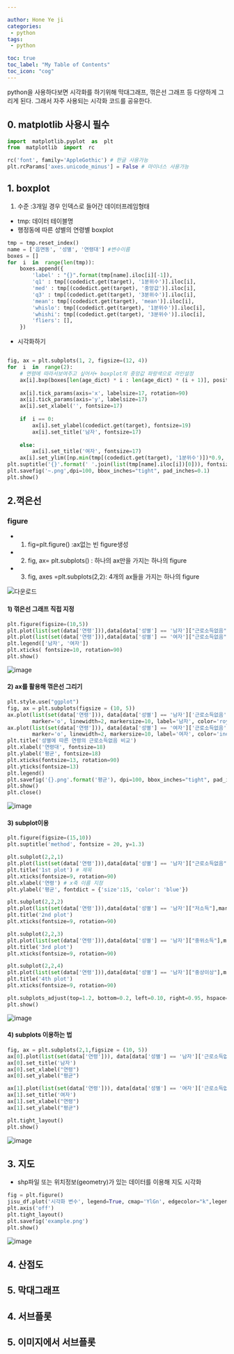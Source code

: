 ```yaml
---

author: Hone Ye ji
categories: 
 - python
tags: 
 - python

toc: true
toc_label: "My Table of Contents"
toc_icon: "cog"
---
```


python을 사용하다보면 시각화를 하기위해 막대그래프, 꺾은선 그래프 등 다양하게 그리게 된다.
그래서 자주 사용되는 시각화 코드를 공유한다.


## 0. matplotlib 사용시 필수
```python
import  matplotlib.pyplot  as  plt
from  matplotlib  import  rc

rc('font', family='AppleGothic') # 한글 사용가능
plt.rcParams['axes.unicode_minus'] = False # 마이너스 사용가능
```

## 1. boxplot
1) 수준 :3개일 경우 인덱스로 들어간 데이터프레임형태
- tmp: 데이터 테이블명
- 행정동에 따른 성별의 연령별 boxplot

```python
tmp = tmp.reset_index()
name = ['읍면동', '성별', '연령대'] #변수이름
boxes = []
for  i  in  range(len(tmp)):
	boxes.append({
		'label' : "{}".format(tmp[name].iloc[i][-1]),
		'q1' : tmp[(codedict.get(target), '1분위수')].iloc[i],
		'med' : tmp[(codedict.get(target), '중앙값')].iloc[i],
		'q3' : tmp[(codedict.get(target), '3분위수')].iloc[i],
		'mean': tmp[(codedict.get(target), 'mean')].iloc[i],
		'whislo': tmp[(codedict.get(target), '1분위수')].iloc[i],
		'whishi': tmp[(codedict.get(target), '3분위수')].iloc[i],
		'fliers': [],
	})
```
- 시각화하기
```python

fig, ax = plt.subplots(1, 2, figsize=(12, 4))
for  i  in  range(2):
	# 연령에 따라서보여주고 싶어서+ boxplot의 중앙값 파랑색으로 라인설정
	ax[i].bxp(boxes[len(age_dict) * i : len(age_dict) * (i + 1)], positions = np.arange(len(age_dict)), medianprops=dict(linewidth=4, color='royalblue'))
	
	ax[i].tick_params(axis='x', labelsize=17, rotation=90)
	ax[i].tick_params(axis='y', labelsize=17)
	ax[i].set_xlabel('', fontsize=17)
	
	if  i == 0:
		ax[i].set_ylabel(codedict.get(target), fontsize=19)
		ax[i].set_title('남자', fontsize=17)
	
	else:
		ax[i].set_title('여자', fontsize=17)
	ax[i].set_ylim([np.min(tmp[(codedict.get(target), '1분위수')])*0.9, max(tmp[(codedict.get(target), '3분위수')])*1.1])
plt.suptitle('{}'.format(' '.join(list(tmp[name].iloc[i])[0])), fontsize=20)
plt.savefig('~.png',dpi=100, bbox_inches="tight", pad_inches=0.1)
plt.show()
```
## 2.꺽은선
### figure 
- 1) fig=plt.figure() :ax없는 빈 figure생성
- 2) fig, ax= plt.subplots() : 하나의 ax만을 가지는 하나의 figure 
- 3) fig, axes =plt.subplots(2,2): 4개의 ax들을 가지는 하나의 figure

![다운로드](https://user-images.githubusercontent.com/45659433/174968281-b9ff8530-86d6-4fc6-a11d-23a41577c9fc.png)

#### 1) 꺾은선 그래프 직접 지정
```python
plt.figure(figsize=(10,5))
plt.plot(list(set(data['연령'])),data[data['성별'] == '남자']["근로소득없음"],marker='o')
plt.plot(list(set(data['연령'])),data[data['성별'] == '여자']["근로소득없음"],marker='o')
plt.legend(['남자', '여자'])
plt.xticks( fontsize=10, rotation=90)
plt.show()
```
![image](https://user-images.githubusercontent.com/45659433/174969923-beaaaace-d1fe-45da-9576-035a108684b3.png)

#### 2) ax를 활용해 꺾은선 그리기 
```python
plt.style.use("ggplot")
fig, ax = plt.subplots(figsize = (10, 5))
ax.plot(list(set(data['연령'])), data[data['성별'] == '남자']['근로소득없음'], 
        marker='o', linewidth=2, markersize=10, label='남자', color='royalblue')
ax.plot(list(set(data['연령'])), data[data['성별'] == '여자']['근로소득없음'], 
        marker='o', linewidth=2, markersize=10, label='여자', color='indianred')
plt.title('성별에 따른 연령의 근로소득없음 비교')
plt.xlabel('연령대', fontsize=18)
plt.ylabel('평균', fontsize=18)
plt.xticks(fontsize=13, rotation=90)
plt.yticks(fontsize=13)
plt.legend()
plt.savefig('{}.png'.format('평균'), dpi=100, bbox_inches="tight", pad_inches=0.1)
plt.show()
plt.close()
```
![image](https://user-images.githubusercontent.com/45659433/174970084-858fbe98-a2a8-4ecf-96d1-f42188157357.png)


#### 3) subplot이용
```python
plt.figure(figsize=(15,10))
plt.suptitle('method', fontsize = 20, y=1.3) 

plt.subplot(2,2,1)
plt.plot(list(set(data['연령'])),data[data['성별'] == '남자']["근로소득없음"],marker='o')
plt.title('1st plot') # 제목
plt.xticks(fontsize=9, rotation=90)
plt.xlabel('연령') # x축 이름 지정
plt.ylabel('평균', fontdict = {'size':15, 'color': 'blue'})

plt.subplot(2,2,2)
plt.plot(list(set(data['연령'])),data[data['성별'] == '남자']["저소득"],marker='o')
plt.title('2nd plot')
plt.xticks(fontsize=9, rotation=90)

plt.subplot(2,2,3)
plt.plot(list(set(data['연령'])),data[data['성별'] == '남자']["중위소득"],marker='o')
plt.title('3rd plot')
plt.xticks(fontsize=9, rotation=90)

plt.subplot(2,2,4)
plt.plot(list(set(data['연령'])),data[data['성별'] == '남자']["중상이상"],marker='o')
plt.title('4th plot')
plt.xticks(fontsize=9, rotation=90)

plt.subplots_adjust(top=1.2, bottom=0.2, left=0.10, right=0.95, hspace=0.5, wspace=0.2)  # subplot layout 조절 /hspace : subplot간 위아래 공간, wspace : subpot간 좌우 공간
plt.show()
```
![image](https://user-images.githubusercontent.com/45659433/174970267-cd5b7858-f98e-4e72-831b-eae28f81416e.png)

#### 4) subplots 이용하는 법
```python
fig, ax = plt.subplots(2,1,figsize = (10, 5))
ax[0].plot(list(set(data['연령'])), data[data['성별'] == '남자']['근로소득없음'], marker='o', color='royalblue')
ax[0].set_title('남자')
ax[0].set_xlabel("연령")
ax[0].set_ylabel("평균")

ax[1].plot(list(set(data['연령'])), data[data['성별'] == '여자']['근로소득없음'], marker='o', color='indianred')
ax[1].set_title('여자')
ax[1].set_xlabel("연령")
ax[1].set_ylabel("평균")

plt.tight_layout()
plt.show()
```
![image](https://user-images.githubusercontent.com/45659433/174970410-32191a7a-1649-412f-a873-d1f6fa2515e1.png)


## 3. 지도
- shp파일 또는 위치정보(geometry)가 있는 데이터를 이용해 지도 시각화
```python
fig = plt.figure()
jisu_df.plot('시각화 변수', legend=True, cmap='YlGn', edgecolor="k",legend_kwds={'label':'지수'})
plt.axis('off')         
plt.tight_layout()
plt.savefig('example.png')
plt.show()
```
![image](https://user-images.githubusercontent.com/45659433/174960071-dce68ea3-19e9-4a97-a28b-477c2d99209f.png)

## 4. 산점도
## 5. 막대그래프
## 4. 서브플롯
## 5. 이미지에서 서브플롯 
<!--stackedit_data:
eyJoaXN0b3J5IjpbMjA5MzQwNjY3MywxMjg4ODE1Mzg3LC0xNz
MzMzI3ODI3LC0yMDI3ODc5NDUxLDEzMDA2Njg3MDAsMTE4NzMw
OTEyOF19
-->
